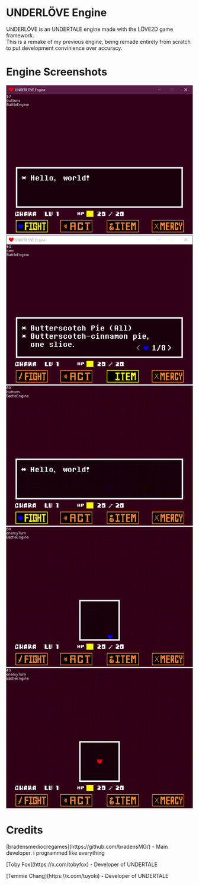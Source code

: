 # UNDERLÖVE Engine
<p>UNDERLÖVE is an UNDERTALE engine made with the LÖVE2D game framework.</br>This is a remake of my previous engine, being remade entirely from scratch to put development convinience over accuracy.</p>

# Engine Screenshots
!["9/16/24 screenshot - Menu."](./github/1.png "9/16/24 screenshot - Menu.")
!["9/16/24 screenshot - Items."](./github/2.png "9/16/24 screenshot - Items.")
!["9/16/24 recording - Red soul."](./github/3.gif "9/16/24 recording - Red soul.")
!["9/16/24 recording - Menu."](./github/4.gif "9/16/24 recording - Items.")
!["9/16/24 recording - Blue soul."](./github/5.gif "9/16/24 recording - Blue soul.")

# Credits
<p>[bradensmediocregames](https://github.com/bradensMG/) - Main developer. i programmed like everything</p>
<p>[Toby Fox](https://x.com/tobyfox) - Developer of UNDERTALE</p>
<p>[Temmie Chang](https://x.com/tuyoki) - Developer of UNDERTALE</p>